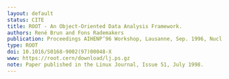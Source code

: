 ```yaml
---
layout: default
status: CITE
title: ROOT - An Object-Oriented Data Analysis Framework.
authors: René Brun and Fons Rademakers
publication: Proceedings AIHENP’96 Workshop, Lausanne, Sep. 1996, Nucl. Inst. & Meth. in Phys. Res. A 389 (1997) 81-86. See also https://root.cern/
type: ROOT
doi: 10.1016/S0168-9002(97)00048-X
www: https://root.cern/download/lj.ps.gz
note: Paper published in the Linux Journal, Issue 51, July 1998.
---
```


